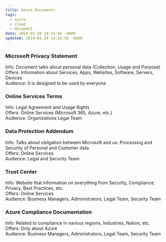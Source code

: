 ```yaml
---
title: Azure Documents
tags:
  - azure
  - cloud
  - document
date: 2024-01-28 14:15:56 -0600
updated: 2024-01-28 14:15:56 -0600
---
```


### Microsoft Privacy Statement

Info: Document talks about personal data (Collection, Usage and Purpose)  
Offers: Information about Services, Apps, Websites, Software, Servers, Devices  
Audience: It is designed to be used by everyone

### Online Services Terms

Info: Legal Agreement and Usage Rights  
Offers: Online Services (Microsoft 365, Azure, etc.)  
Audience: Organizations Legal Team

### Data Protection Addendum

Info: Talks about obligation between Microsoft and us. Processing and Security of Personal and Customer data  
Offers: Online Services  
Audience: Legal and Security Team

### Trust Center

Info: Website that information on everything from Security, Compliance, Privacy, Best Practices, etc.  
Offers: Online Services  
Audience: Business Managers, Administrators, Legal Team, Security Team

### Azure Compliance Documentation

Info: Related to compliance in various regions, Industries, Nation, etc.  
Offers: Only about Azure  
Audience: Business Managers, Administrators, Legal Team, Security Team
